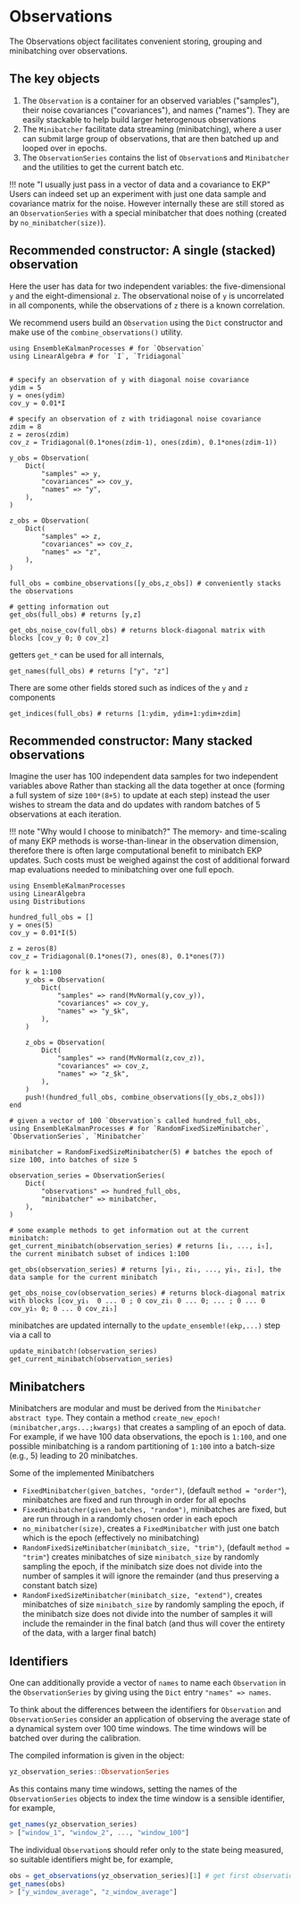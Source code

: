 # Observations

The Observations object facilitates convenient storing, grouping and minibatching over observations.

## The key objects
1. The `Observation` is a container for an observed variables ("samples"), their noise covariances ("covariances"), and names ("names"). They are easily stackable to help build larger heterogenous observations
2. The `Minibatcher` facilitate data streaming (minibatching), where a user can submit large group of observations, that are then batched up and looped over in epochs.
3. The `ObservationSeries` contains the list of `Observation`s and `Minibatcher` and the utilities to get the current batch etc.

!!! note "I usually just pass in a vector of data and a covariance to EKP"
    Users can indeed set up an experiment with just one data sample and covariance matrix for the noise. However internally these are still stored as an `ObservationSeries` with a special minibatcher that does nothing (created by `no_minibatcher(size)`). 

## Recommended constructor: A single (stacked) observation

Here the user has data for two independent variables: the five-dimensional `y` and the eight-dimensional `z`. The observational noise of `y` is uncorrelated in all components, while the observations of `z` there is a known correlation.

We recommend users build an `Observation` using the `Dict` constructor and make use of the `combine_observations()` utility.
```@example ex1
using EnsembleKalmanProcesses # for `Observation`
using LinearAlgebra # for `I`, `Tridiagonal`


# specify an observation of y with diagonal noise covariance
ydim = 5
y = ones(ydim)
cov_y = 0.01*I

# specify an observation of z with tridiagonal noise covariance
zdim = 8
z = zeros(zdim)
cov_z = Tridiagonal(0.1*ones(zdim-1), ones(zdim), 0.1*ones(zdim-1))

y_obs = Observation(
    Dict(
        "samples" => y,
        "covariances" => cov_y,
        "names" => "y",
    ),
)

z_obs = Observation(
    Dict(
        "samples" => z,
        "covariances" => cov_z,
        "names" => "z",
    ),
)

full_obs = combine_observations([y_obs,z_obs]) # conveniently stacks the observations
```

```@example ex1
# getting information out
get_obs(full_obs) # returns [y,z]
```
```@example ex1
get_obs_noise_cov(full_obs) # returns block-diagonal matrix with blocks [cov_y 0; 0 cov_z]
```
getters `get_*` can be used for all internals,
``` @example ex1
get_names(full_obs) # returns ["y", "z"]
```
There are some other fields stored such as indices of the `y` and `z` components
```@example ex1
get_indices(full_obs) # returns [1:ydim, ydim+1:ydim+zdim]
```

## Recommended constructor: Many stacked observations

Imagine the user has 100 independent data samples for two independent variables above
Rather than stacking all the data together at once (forming a full system of size `100*(8+5)` to update at each step) instead the user wishes to stream the data and do updates with random batches of 5 observations at each iteration.

!!! note "Why would I choose to minibatch?"
    The memory- and time-scaling of many EKP methods is worse-than-linear in the observation dimension, therefore there is often large computational benefit to minibatch EKP updates. Such costs must be weighed against the cost of additional forward map evaluations needed to minibatching over one full epoch. 

```@setup ex2
using EnsembleKalmanProcesses
using LinearAlgebra
using Distributions

hundred_full_obs = []
y = ones(5)
cov_y = 0.01*I(5)

z = zeros(8)
cov_z = Tridiagonal(0.1*ones(7), ones(8), 0.1*ones(7))

for k = 1:100
    y_obs = Observation(
        Dict(
            "samples" => rand(MvNormal(y,cov_y)),
            "covariances" => cov_y,
            "names" => "y_$k",
        ),
    )

    z_obs = Observation(
        Dict(
            "samples" => rand(MvNormal(z,cov_z)),
            "covariances" => cov_z,
            "names" => "z_$k",
        ),
    )
    push!(hundred_full_obs, combine_observations([y_obs,z_obs]))
end
```

```@example ex2
# given a vector of 100 `Observation`s called hundred_full_obs,
using EnsembleKalmanProcesses # for `RandomFixedSizeMinibatcher`, `ObservationSeries`, `Minibatcher`

minibatcher = RandomFixedSizeMinibatcher(5) # batches the epoch of size 100, into batches of size 5

observation_series = ObservationSeries(
    Dict(
        "observations" => hundred_full_obs,
        "minibatcher" => minibatcher,
    ),
)
```

```@example ex2
# some example methods to get information out at the current minibatch:
get_current_minibatch(observation_series) # returns [i₁, ..., i₅],  the current minibatch subset of indices 1:100
```

```@example ex2
get_obs(observation_series) # returns [yi₁, zi₁, ..., yi₅, zi₅], the data sample for the current minibatch
```

```@example ex2
get_obs_noise_cov(observation_series) # returns block-diagonal matrix with blocks [cov_yi₁  0 ... 0 ; 0 cov_zi₁ 0 ... 0; ... ; 0 ... 0 cov_yi₅ 0; 0 ... 0 cov_zi₅]
```

minibatches are updated internally to the `update_ensemble!(ekp,...)` step via a call to
```@example ex2
update_minibatch!(observation_series)
get_current_minibatch(observation_series)
```



## Minibatchers

Minibatchers are modular and must be derived from the `Minibatcher` `abstract type`. They contain a method `create_new_epoch!(minibatcher,args...;kwargs)` that creates a sampling of an epoch of data. For example, if we have 100 data observations, the epoch is `1:100`, and one possible minibatching is a random partitioning of `1:100` into a batch-size (e.g., 5) leading to 20 minibatches.  

Some of the implemented Minibatchers
- `FixedMinibatcher(given_batches, "order")`, (default `method = "order"`), minibatches are fixed and run through in order for all epochs
- `FixedMinibatcher(given_batches, "random")`, minibatches are fixed, but are run through in a randomly chosen order in each epoch
- `no_minibatcher(size)`, creates a `FixedMinibatcher` with just one batch which is the epoch (effectively no minibatching)
- `RandomFixedSizeMinibatcher(minibatch_size, "trim")`, (default `method = "trim"`) creates minibatches of size `minibatch_size` by randomly sampling the epoch, if the minibatch size does not divide into the number of samples it will ignore the remainder (and thus preserving a constant batch size)
- `RandomFixedSizeMinibatcher(minibatch_size, "extend")`, creates minibatches of size `minibatch_size` by randomly sampling the epoch, if the minibatch size does not divide into the number of samples it will include the remainder in the final batch (and thus will cover the entirety of the data, with a larger final batch)

## Identifiers

One can additionally provide a vector of `names` to name each `Observation` in the `ObservationSeries` by giving using the `Dict` entry `"names" => names`.

To think about the differences between the identifiers for `Observation` and `ObservationSeries` consider an application of observing the average state of a dynamical system over 100 time windows. The time windows will be batched over during the calibration.

The compiled information is given in the object:
```julia
yz_observation_series::ObservationSeries
```
As this contains many time windows, setting the names of the `ObservationSeries` objects to index the time window is a sensible identifier, for example,
```julia
get_names(yz_observation_series)
> ["window_1", "window_2", ..., "window_100"]
```
The individual `Observation`s should refer only to the state being measured, so suitable identifiers might be, for example,
```julia
obs = get_observations(yz_observation_series)[1] # get first observation in the series
get_names(obs)
> ["y_window_average", "z_window_average"]
```


